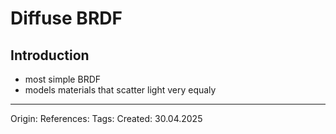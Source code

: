 # Diffuse BRDF

## Introduction

- most simple BRDF
- models materials that scatter light very equaly

---

Origin: 
References: 
Tags: 
Created: 30.04.2025

